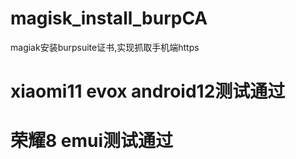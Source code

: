 # magisk_install_burpCA
magiak安装burpsuite证书,实现抓取手机端https
# xiaomi11 evox android12测试通过
# 荣耀8 emui测试通过
